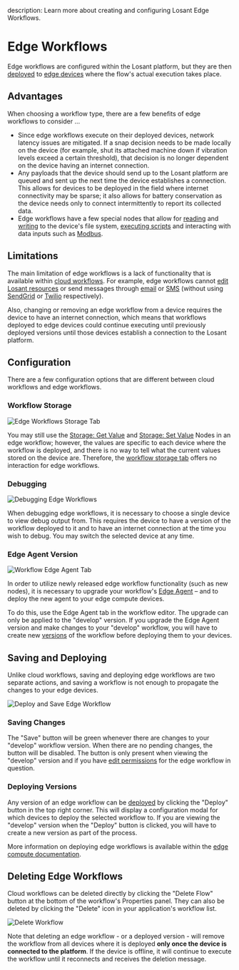 description: Learn more about creating and configuring Losant Edge Workflows.

# Edge Workflows

Edge workflows are configured within the Losant platform, but they are then [deployed](/edge-compute/edge-deployments/) to [edge devices](/devices/edge-compute/) where the flow's actual execution takes place.

## Advantages

When choosing a workflow type, there are a few benefits of edge workflows to consider ...

* Since edge workflows execute on their deployed devices, network latency issues are mitigated. If a snap decision needs to be made locally on the device (for example, shut its attached machine down if vibration levels exceed a certain threshold), that decision is no longer dependent on the device having an internet connection.
* Any payloads that the device should send up to the Losant platform are queued and sent up the next time the device establishes a connection. This allows for devices to be deployed in the field where internet connectivity may be sparse; it also allows for battery conservation as the device needs only to connect intermittently to report its collected data.
* Edge workflows have a few special nodes that allow for [reading](/workflows/data/file-read/) and [writing](/workflows/data/file-write/) to the device's file system, [executing scripts](/workflows/data/run-executable/) and interacting with data inputs such as [Modbus](http://www.modbus.org/).

## Limitations

The main limitation of edge workflows is a lack of functionality that is available within [cloud workflows](/workflows/cloud-workflows/). For example, edge workflows cannot [edit Losant resources](/workflows/data/losant-api/) or send messages through [email](/workflows/outputs/email/) or [SMS](/workflows/outputs/sms/) (without using [SendGrid](/workflows/outputs/sendgrid/) or [Twilio](/workflows/outputs/twilio/) respectively).

Also, changing or removing an edge workflow from a device requires the device to have an internet connection, which means that workflows deployed to edge devices could continue executing until previously deployed versions until those devices establish a connection to the Losant platform.

## Configuration

There are a few configuration options that are different between cloud workflows and edge workflows.

### Workflow Storage

![Edge Workflows Storage Tab](/images/workflows/edge-storage-tab.png "Edge Workflows Storage Tab")

You may still use the [Storage: Get Value](/workflows/data/get-value/) and [Storage: Set Value](/workflows/data/store-value/) Nodes in an edge workflow; however, the values are specific to each device where the workflow is deployed, and there is no way to tell what the current values stored on the device are. Therefore, the [workflow storage tab](/workflows/overview/#workflow-storage) offers no interaction for edge workflows.

### Debugging

![Debugging Edge Workflows](/images/workflows/edge-compute-debug.png "Debugging Edge Workflows")

When debugging edge workflows, it is necessary to choose a single device to view debug output from. This requires the device to have a version of the workflow deployed to it and to have an internet connection at the time you wish to debug. You may switch the selected device at any time.

### Edge Agent Version

![Workflow Edge Agent Tab](/images/workflows/workflow-edge-agent-tab.png "Workflow Edge Agent Tab")

In order to utilize newly released edge workflow functionality (such as new nodes), it is necessary to upgrade your workflow's [Edge Agent](/edge-compute/edge-agent/) – and to deploy the new agent to your edge compute devices.

To do this, use the Edge Agent tab in the workflow editor. The upgrade can only be applied to the "develop" version. If you upgrade the Edge Agent version and make changes to your "develop" workflow, you will have to create new [versions](/workflows/versioning/) of the workflow before deploying them to your devices.

## Saving and Deploying

Unlike cloud workflows, saving and deploying edge workflows are two separate actions, and saving a workflow is not enough to propagate the changes to your edge devices.

![Deploy and Save Edge Workflow](/images/workflows/workflow-edge-save-deploy.png "Deploy and Save Edge Workflow")

### Saving Changes

The "Save" button will be green whenever there are changes to your "develop" workflow version. When there are no pending changes, the button will be disabled. The button is only present when viewing the "develop" version and if you have [edit permissions](/organizations/members/#member-roles) for the edge workflow in question.

### Deploying Versions

Any version of an edge workflow can be [deployed](/edge-compute/deployments/) by clicking the "Deploy" button in the top right corner. This will display a configuration modal for which devices to deploy the selected workflow to. If you are viewing the "develop" version when the "Deploy" button is clicked, you will have to create a new version as part of the process.

More information on deploying edge workflows is available within the [edge compute documentation](/edge-compute/edge-deployments/).

## Deleting Edge Workflows

Cloud workflows can be deleted directly by clicking the "Delete Flow" button at the bottom of the workflow's Properties panel. They can also be deleted by clicking the "Delete" icon in your application's workflow list.

![Delete Workflow](/images/workflows/workflow-delete.png "Delete Workflow")

Note that deleting an edge workflow - or a deployed version - will remove the workflow from all devices where it is deployed **only once the device is connected to the platform**. If the device is offline, it will continue to execute the workflow until it reconnects and receives the deletion message.
